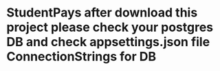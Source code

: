 # StudentPays after download this project please check your postgres DB and check appsettings.json file ConnectionStrings for DB
